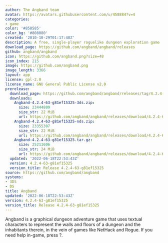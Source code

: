 ```yaml
---
author: The Angband team
avatar: https://avatars.githubusercontent.com/u/458884?v=4
categories:
- game
color: '#858585'
color_bg: '#808080'
created: '2010-10-29T01:17:48Z'
description: A free, single-player roguelike dungeon exploration game
download_page: https://github.com/angband/angband/releases
github: angband/angband
icon: https://github.com/angband.png?size=48
icon_index: 215
image: https://github.com/angband.png
image_length: 3366
layout: app
license: gpl-2.0
license_name: GNU General Public License v2.0
prerelease:
  download_page: https://github.com/angband/angband/releases/tag/4.2.4-63-g81ef15325
  downloads:
    Angband-4.2.4-63-g81ef15325-3ds.zip:
      size: 23444809
      size_str: 22 MiB
      url: https://github.com/angband/angband/releases/download/4.2.4-63-g81ef15325/Angband-4.2.4-63-g81ef15325-3ds.zip
    Angband-4.2.4-63-g81ef15325-nds.zip:
      size: 23355307
      size_str: 22 MiB
      url: https://github.com/angband/angband/releases/download/4.2.4-63-g81ef15325/Angband-4.2.4-63-g81ef15325-nds.zip
    Angband-4.2.4-63-g81ef15325.tar.gz:
      size: 25211606
      size_str: 24 MiB
      url: https://github.com/angband/angband/releases/download/4.2.4-63-g81ef15325/Angband-4.2.4-63-g81ef15325.tar.gz
  updated: '2022-06-18T22:53:43Z'
  version: 4.2.4-63-g81ef15325
  version_title: Release 4.2.4-63-g81ef15325
source: https://github.com/angband/angband
systems:
- 3DS
- DS
title: Angband
updated: '2022-06-18T22:53:43Z'
version: 4.2.4-63-g81ef15325
version_title: Release 4.2.4-63-g81ef15325
---
```

Angband is a graphical dungeon adventure game that uses textual characters to represent the walls and floors of a dungeon and the inhabitants therein, in the vein of games like NetHack and Rogue. If you need help in-game, press ?.